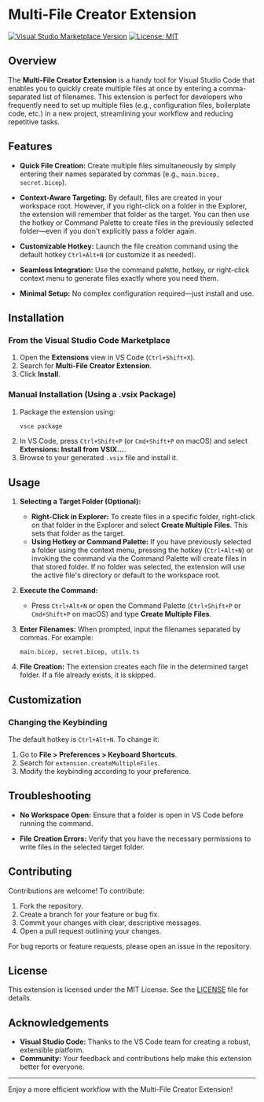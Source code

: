 # Multi-File Creator Extension

[![Visual Studio Marketplace Version](https://img.shields.io/vscode-marketplace/v/TheAndreGomes.multi-file-creator.svg?style=flat)](https://marketplace.visualstudio.com/items?itemName=TheAndreGomes.multi-file-creator)
[![License: MIT](https://img.shields.io/badge/License-MIT-blue.svg)](LICENSE)

## Overview

The **Multi-File Creator Extension** is a handy tool for Visual Studio Code that enables you to quickly create multiple files at once by entering a comma-separated list of filenames. This extension is perfect for developers who frequently need to set up multiple files (e.g., configuration files, boilerplate code, etc.) in a new project, streamlining your workflow and reducing repetitive tasks.

## Features

- **Quick File Creation:**
  Create multiple files simultaneously by simply entering their names separated by commas (e.g., `main.bicep, secret.bicep`).

- **Context-Aware Targeting:**
  By default, files are created in your workspace root. However, if you right-click on a folder in the Explorer, the extension will remember that folder as the target. You can then use the hotkey or Command Palette to create files in the previously selected folder—even if you don't explicitly pass a folder again.

- **Customizable Hotkey:**
  Launch the file creation command using the default hotkey `Ctrl+Alt+N` (or customize it as needed).

- **Seamless Integration:**
  Use the command palette, hotkey, or right-click context menu to generate files exactly where you need them.

- **Minimal Setup:**
  No complex configuration required—just install and use.

## Installation

### From the Visual Studio Code Marketplace

1. Open the **Extensions** view in VS Code (`Ctrl+Shift+X`).
2. Search for **Multi-File Creator Extension**.
3. Click **Install**.

### Manual Installation (Using a .vsix Package)

1. Package the extension using:
   ```bash
   vsce package
   ```
2. In VS Code, press `Ctrl+Shift+P` (or `Cmd+Shift+P` on macOS) and select **Extensions: Install from VSIX...**.
3. Browse to your generated `.vsix` file and install it.

## Usage

1. **Selecting a Target Folder (Optional):**
   - **Right-Click in Explorer:**
     To create files in a specific folder, right-click on that folder in the Explorer and select **Create Multiple Files**. This sets that folder as the target.
   - **Using Hotkey or Command Palette:**
     If you have previously selected a folder using the context menu, pressing the hotkey (`Ctrl+Alt+N`) or invoking the command via the Command Palette will create files in that stored folder. If no folder was selected, the extension will use the active file's directory or default to the workspace root.

2. **Execute the Command:**
   - Press `Ctrl+Alt+N` or open the Command Palette (`Ctrl+Shift+P` or `Cmd+Shift+P` on macOS) and type **Create Multiple Files**.

3. **Enter Filenames:**
   When prompted, input the filenames separated by commas. For example:
   ```
   main.bicep, secret.bicep, utils.ts
   ```

4. **File Creation:**
   The extension creates each file in the determined target folder. If a file already exists, it is skipped.

## Customization

### Changing the Keybinding

The default hotkey is `Ctrl+Alt+N`. To change it:

1. Go to **File > Preferences > Keyboard Shortcuts**.
2. Search for `extension.createMultipleFiles`.
3. Modify the keybinding according to your preference.

## Troubleshooting

- **No Workspace Open:**
  Ensure that a folder is open in VS Code before running the command.

- **File Creation Errors:**
  Verify that you have the necessary permissions to write files in the selected target folder.

## Contributing

Contributions are welcome! To contribute:

1. Fork the repository.
2. Create a branch for your feature or bug fix.
3. Commit your changes with clear, descriptive messages.
4. Open a pull request outlining your changes.

For bug reports or feature requests, please open an issue in the repository.

## License

This extension is licensed under the MIT License. See the [LICENSE](LICENSE) file for details.

## Acknowledgements

- **Visual Studio Code:** Thanks to the VS Code team for creating a robust, extensible platform.
- **Community:** Your feedback and contributions help make this extension better for everyone.

---

Enjoy a more efficient workflow with the Multi-File Creator Extension!
